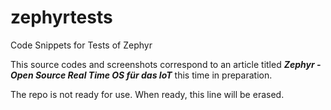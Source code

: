 # zephyrtests

Code Snippets for Tests of Zephyr

This source codes and screenshots correspond to an article titled _**Zephyr - Open Source Real Time OS für das IoT**_ this time in preparation.

The repo is not ready for use. When ready, this line will be erased.
